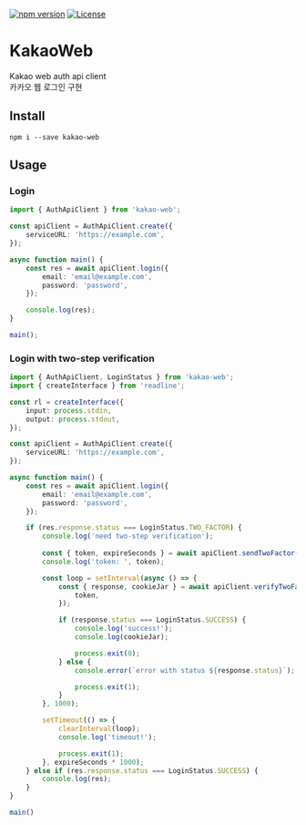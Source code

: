 [![npm version](https://badge.fury.io/js/kakao-web.svg)](https://www.npmjs.com/package/kakao-web)
[![License](https://img.shields.io/github/license/app6460/kakao-web)](/LICENSE)
# KakaoWeb
Kakao web auth api client   
카카오 웹 로그인 구현

## Install
```
npm i --save kakao-web
```

## Usage
### Login
```typescript
import { AuthApiClient } from 'kakao-web';

const apiClient = AuthApiClient.create({
    serviceURL: 'https://example.com',
});

async function main() {
    const res = await apiClient.login({
        email: 'email@example.com',
        password: 'password',
    });

    console.log(res);
}

main();
```

### Login with two-step verification
```typescript
import { AuthApiClient, LoginStatus } from 'kakao-web';
import { createInterface } from 'readline';

const rl = createInterface({
    input: process.stdin,
    output: process.stdout,
});

const apiClient = AuthApiClient.create({
    serviceURL: 'https://example.com',
});

async function main() {
    const res = await apiClient.login({
        email: 'email@example.com',
        password: 'password',
    });

    if (res.response.status === LoginStatus.TWO_FACTOR) {
        console.log('need two-step verification');
        
        const { token, expireSeconds } = await apiClient.sendTwoFactor('tms');
        console.log('token: ', token);

        const loop = setInterval(async () => {
            const { response, cookieJar } = await apiClient.verifyTwoFactor('tms', {
                token,
            });

            if (response.status === LoginStatus.SUCCESS) {
                console.log('success!');
                console.log(cookieJar);

                process.exit(0);
            } else {
                console.error(`error with status ${response.status}`);

                process.exit(1);
            }
        }, 1000);

        setTimeout(() => {
            clearInterval(loop);
            console.log('timeout!');

            process.exit(1);
        }, expireSeconds * 1000);
    } else if (res.response.status === LoginStatus.SUCCESS) {
        console.log(res);
    }
}

main()
```
